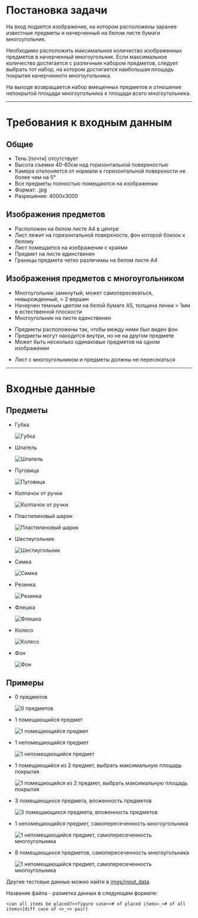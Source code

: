 # Постановка задачи

На вход подается изображение, на котором расположены заранее известные предметы и начерченный на белом листе бумаги многоугольник. 

Необходимо расположить максимальное количество изображенных предметов в начерченный многоугольник. Если максимальное количество достигается с различным набором предметов, следует выбрать тот набор, на котором достигается наибольшая площадь покрытия начерченного многоугольника.

На выходе возвращается набор вмещенных предметов и отношение непокрытой площади многоугольника к площади всего многоугольника.

---

# Требования к входным данным

## Общие

 * Тень [почти] отсутствует
 * Высота съемки 40-60см над горизонтальной поверхностью
 * Камера отклоняется от нормали к горизонтальной поверхности не более чем на 5°
 * Все предметы полностью помещаются на изображении
 * Формат: .jpg
 * Разрешение: 4000x3000


## Изображения предметов

 * Расположен на белом листе A4 в центре
 * Лист лежит на горизонтальной поверхности, фон которой близок к белому
 * Лист помещается на изображении с краями
 * Предмет на листе единственен
 * Границы предмета четко различимы на белом листе A4


## Изображения предметов с многоугольником

 * Многоугольник замкнутый, может самопересекаться, невырожденный, > 2 вершин
 * Начерчен темным цветом на белой бумаге A5, толщина линии > 1мм в естественной плоскости
 * Многоугольник на листе единственен

<!-- -->

 * Предметы расположены так, чтобы между ними был виден фон
 * Предметы могут находится внутри, но не на другом предмете
 * Может быть несколько одинаковых предметов на одном изображении

<!-- -->

 * Лист с многоугольником и предметы должны не пересекаться

---

# Входные данные

## Предметы

 * Губка

    ![Губка](imgs/items/spounge.jpg)

 * Шпатель

    ![Шпатель](imgs/items/spatula.jpg)

 * Пуговица

    ![Пуговица](imgs/items/button.jpg)

 * Колпачок от ручки

    ![Колпачок от ручки](imgs/items/cap.jpg)

 * Пластилиновый шарик

    ![Пластилиновый шарик](imgs/items/clay.jpg)

 * Шестиугольник

    ![Шестиугольник](imgs/items/hexagon.jpg)

 * Симка

    ![Симка](imgs/items/sim.jpg)

 * Резинка

    ![Резинка](imgs/items/rubber_band.jpg)


 * Флешка

    ![Флешка](imgs/items/flash_drive.jpg)


 * Колесо

    ![Колесо](imgs/items/wheel.jpg)

 * Фон

    ![Фон](imgs/items/bg.jpg)

## Примеры

 * 0 предметов

    ![0 предметов](imgs/input_data/1a0_0.jpg)

 * 1 помещающийся предмет

    ![1 помещающийся предмет](imgs/input_data/1a1_1.jpg)

 * 1 непомещающийся предмет

    ![1 непомещающийся предмет](imgs/input_data/0a0_1.jpg)

 * 1 помещающийся из 2 предмет, выбрать максимальную площадь покрытия

    ![1 помещающийся из 2 предмет, выбрать максимальную площадь покрытия](imgs/input_data/0a1_2.jpg)

 * 3 помещающихся предмета, вложенность предметов

    ![3 помещающихся предмета, вложенность предметов](imgs/input_data/1c3_3.jpg)

 * 1 непомещающийся предмет, самопересеченность многоугольника

    ![1 непомещающийся предмет, самопересеченность многоугольника](imgs/input_data/0g0_1.jpg)

 * 8 помещающихся предметов, самопересеченность многоугольника

    ![1 непомещающийся предмет, самопересеченность многоугольника](imgs/input_data/1g8_8.jpg)


Другие тестовые данные можно найти в [imgs/input_data](imgs/input_data).

Название файла - разметка данных в следующем формате:

    <can all items be placed?><figure case><# of placed items>_<# of all items>[diff case of <>_<> pair]
